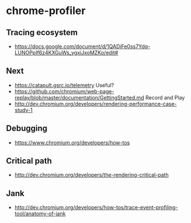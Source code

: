 # chrome-profiler

## Tracing ecosystem
- https://docs.google.com/document/d/1QADiFe0ss7Ydq-LUNOPpIf6z4KXGuWs_ygxiJxoMZKo/edit#

## Next
- https://catapult.gsrc.io/telemetry Useful?
- https://github.com/chromium/web-page-replay/blob/master/documentation/GettingStarted.md Record and Play
- http://dev.chromium.org/developers/rendering-performance-case-study-1

## Debugging
- https://www.chromium.org/developers/how-tos

## Critical path
- http://dev.chromium.org/developers/the-rendering-critical-path

## Jank
- http://dev.chromium.org/developers/how-tos/trace-event-profiling-tool/anatomy-of-jank